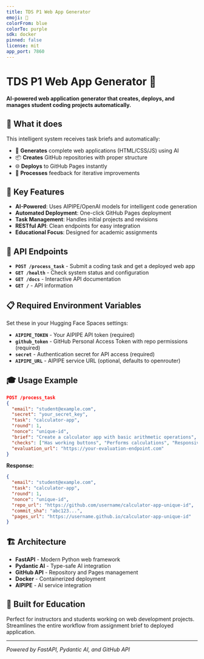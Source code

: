 ```yaml
---
title: TDS P1 Web App Generator
emoji: 🚀
colorFrom: blue
colorTo: purple
sdk: docker
pinned: false
license: mit
app_port: 7860
---
```


# TDS P1 Web App Generator 🚀

**AI-powered web application generator that creates, deploys, and manages student coding projects automatically.**

## 🎯 What it does

This intelligent system receives task briefs and automatically:
- 🤖 **Generates** complete web applications (HTML/CSS/JS) using AI
- 📦 **Creates** GitHub repositories with proper structure
- 🌐 **Deploys** to GitHub Pages instantly
- 🔄 **Processes** feedback for iterative improvements

## 🔧 Key Features

- **AI-Powered**: Uses AIPIPE/OpenAI models for intelligent code generation
- **Automated Deployment**: One-click GitHub Pages deployment
- **Task Management**: Handles initial projects and revisions
- **RESTful API**: Clean endpoints for easy integration
- **Educational Focus**: Designed for academic assignments

## 🚀 API Endpoints

- **`POST /process_task`** - Submit a coding task and get a deployed web app
- **`GET /health`** - Check system status and configuration
- **`GET /docs`** - Interactive API documentation
- **`GET /`** - API information

## 📋 Required Environment Variables

Set these in your Hugging Face Spaces settings:

- **`AIPIPE_TOKEN`** - Your AIPIPE API token (required)
- **`github_token`** - GitHub Personal Access Token with repo permissions (required)
- **`secret`** - Authentication secret for API access (required)
- **`AIPIPE_URL`** - AIPIPE service URL (optional, defaults to openrouter)

## 🎓 Usage Example

```json
POST /process_task
{
  "email": "student@example.com",
  "secret": "your_secret_key",
  "task": "calculator-app",
  "round": 1,
  "nonce": "unique-id",
  "brief": "Create a calculator app with basic arithmetic operations",
  "checks": ["Has working buttons", "Performs calculations", "Responsive design"],
  "evaluation_url": "https://your-evaluation-endpoint.com"
}
```

**Response:**
```json
{
  "email": "student@example.com",
  "task": "calculator-app",
  "round": 1,
  "nonce": "unique-id",
  "repo_url": "https://github.com/username/calculator-app-unique-id",
  "commit_sha": "abc123...",
  "pages_url": "https://username.github.io/calculator-app-unique-id"
}
```

## 🏗️ Architecture

- **FastAPI** - Modern Python web framework
- **Pydantic AI** - Type-safe AI integration
- **GitHub API** - Repository and Pages management
- **Docker** - Containerized deployment
- **AIPIPE** - AI service integration

## 🎯 Built for Education

Perfect for instructors and students working on web development projects. Streamlines the entire workflow from assignment brief to deployed application.

---

*Powered by FastAPI, Pydantic AI, and GitHub API*